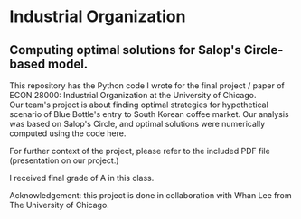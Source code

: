 # Industrial Organization  

## Computing optimal solutions for Salop's Circle-based model.  

This repository has the Python code I wrote for the final project / paper of ECON 28000: Industrial Organization at the University of Chicago.  
Our team's project is about finding optimal strategies for hypothetical scenario of Blue Bottle's entry to South Korean coffee market. Our analysis was based on Salop's Circle, and optimal solutions were numerically computed using the code here.  

For further context of the project, please refer to the included PDF file (presentation on our project.)  

I received final grade of A in this class.

Acknowledgement: this project is done in collaboration with Whan Lee from The University of Chicago.
